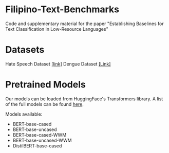 # Filipino-Text-Benchmarks
Code and supplementary material for the paper "Establishing Baselines for Text Classification in Low-Resource Languages"

# Datasets
Hate Speech Dataset [[link]](https://storage.googleapis.com/blaisecruz/datasets/hatenonhate/hatespeech_raw.zip)
Dengue Dataset [[Link]](https://storage.googleapis.com/blaisecruz/datasets/dengue/dengue_raw.zip)

# Pretrained Models
Our models can be loaded from HuggingFace's Transformers library. A list of the full models can be found [here](https://huggingface.co/models?search=jcblaise).

Models available:
* BERT-base-cased
* BERT-base-uncased
* BERT-base-cased-WWM
* BERT-base-uncased-WWM
* DistilBERT-base-cased
